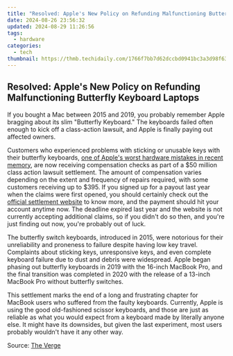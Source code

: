 ```yaml
---
title: "Resolved: Apple's New Policy on Refunding Malfunctioning Butterfly Keyboard Laptops"
date: 2024-08-26 23:56:32
updated: 2024-08-29 11:26:56
tags:
  - hardware
categories:
  - tech
thumbnail: https://thmb.techidaily.com/1766f7bb7d62dccbd0941bc3a3d98f6308c902e159cc9f0ddd8cacd9204dab92.jpg
---
```


## Resolved: Apple's New Policy on Refunding Malfunctioning Butterfly Keyboard Laptops

If you bought a Mac between 2015 and 2019, you probably remember Apple bragging about its slim "Butterfly Keyboard." The keyboards failed often enough to kick off a class-action lawsuit, and Apple is finally paying out affected owners.

 Customers who experienced problems with sticking or unusable keys with their butterfly keyboards, [one of Apple's worst hardware mistakes in recent memory](https://sim-unlock.techidaily.com/tutorial-to-change-itel-a60-imei-without-root-a-comprehensive-guide-by-drfone-android/), are now receiving compensation checks as part of a $50 million class action lawsuit settlement. The amount of compensation varies depending on the extent and frequency of repairs required, with some customers receiving up to $395\. If you signed up for a payout last year when the claims were first opened, you should certainly check out the [official settlement website](https://www.keyboardsettlement.com/) to know more, and the payment should hit your account anytime now. The deadline expired last year and the website is not currently accepting additional claims, so if you didn't do so then, and you're just finding out now, you're probably out of luck.

 The butterfly switch keyboards, introduced in 2015, were notorious for their unreliability and proneness to failure despite having low key travel. Complaints about sticking keys, unresponsive keys, and even complete keyboard failure due to dust and debris were widespread. Apple began phasing out butterfly keyboards in 2019 with the 16-inch MacBook Pro, and the final transition was completed in 2020 with the release of a 13-inch MacBook Pro without butterfly switches.

 This settlement marks the end of a long and frustrating chapter for MacBook users who suffered from the faulty keyboards. Currently, Apple is using the good old-fashioned scissor keyboards, and those are just as reliable as what you would expect from a keyboard made by literally anyone else. It might have its downsides, but given the last experiment, most users probably wouldn't have it any other way.

 Source: [The Verge](https://www.theverge.com/2024/8/5/24213718/apple-butterfly-keyboard-settlement-checks-macbook-pro-air)

<ins class="adsbygoogle"
     style="display:block"
     data-ad-format="autorelaxed"
     data-ad-client="ca-pub-7571918770474297"
     data-ad-slot="1223367746"></ins>



<ins class="adsbygoogle"
     style="display:block"
     data-ad-client="ca-pub-7571918770474297"
     data-ad-slot="8358498916"
     data-ad-format="auto"
     data-full-width-responsive="true"></ins>
